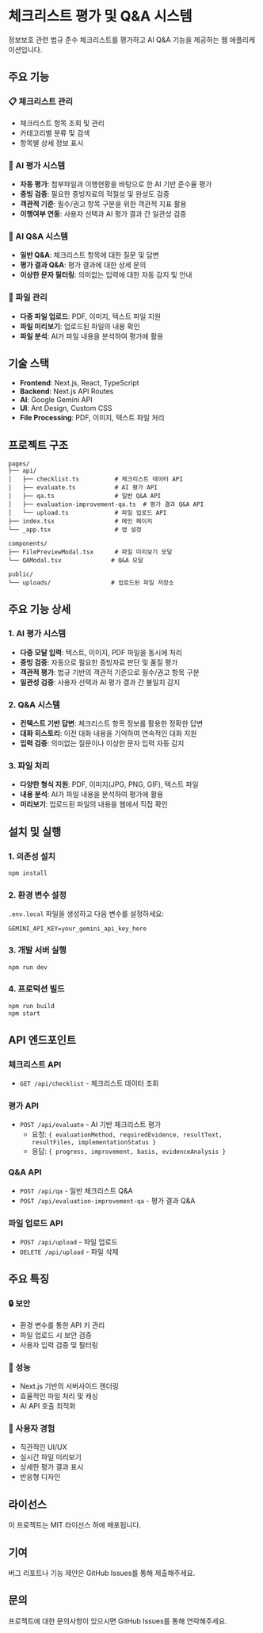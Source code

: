 # 체크리스트 평가 및 Q&A 시스템

정보보호 관련 법규 준수 체크리스트를 평가하고 AI Q&A 기능을 제공하는 웹 애플리케이션입니다.

## 주요 기능

### 📋 체크리스트 관리
- 체크리스트 항목 조회 및 관리
- 카테고리별 분류 및 검색
- 항목별 상세 정보 표시

### 🤖 AI 평가 시스템
- **자동 평가**: 첨부파일과 이행현황을 바탕으로 한 AI 기반 준수율 평가
- **증빙 검증**: 필요한 증빙자료의 적절성 및 완성도 검증
- **객관적 기준**: 필수/권고 항목 구분을 위한 객관적 지표 활용
- **이행여부 연동**: 사용자 선택과 AI 평가 결과 간 일관성 검증

### 💬 AI Q&A 시스템
- **일반 Q&A**: 체크리스트 항목에 대한 질문 및 답변
- **평가 결과 Q&A**: 평가 결과에 대한 상세 문의
- **이상한 문자 필터링**: 의미없는 입력에 대한 자동 감지 및 안내

### 📁 파일 관리
- **다중 파일 업로드**: PDF, 이미지, 텍스트 파일 지원
- **파일 미리보기**: 업로드된 파일의 내용 확인
- **파일 분석**: AI가 파일 내용을 분석하여 평가에 활용

## 기술 스택

- **Frontend**: Next.js, React, TypeScript
- **Backend**: Next.js API Routes
- **AI**: Google Gemini API
- **UI**: Ant Design, Custom CSS
- **File Processing**: PDF, 이미지, 텍스트 파일 처리

## 프로젝트 구조

```
pages/
├── api/
│   ├── checklist.ts          # 체크리스트 데이터 API
│   ├── evaluate.ts           # AI 평가 API
│   ├── qa.ts                 # 일반 Q&A API
│   ├── evaluation-improvement-qa.ts  # 평가 결과 Q&A API
│   └── upload.ts             # 파일 업로드 API
├── index.tsx                 # 메인 페이지
└── _app.tsx                  # 앱 설정

components/
├── FilePreviewModal.tsx      # 파일 미리보기 모달
└── QAModal.tsx              # Q&A 모달

public/
└── uploads/                 # 업로드된 파일 저장소
```

## 주요 기능 상세

### 1. AI 평가 시스템
- **다중 모달 입력**: 텍스트, 이미지, PDF 파일을 동시에 처리
- **증빙 검증**: 자동으로 필요한 증빙자료 판단 및 품질 평가
- **객관적 평가**: 법규 기반의 객관적 기준으로 필수/권고 항목 구분
- **일관성 검증**: 사용자 선택과 AI 평가 결과 간 불일치 감지

### 2. Q&A 시스템
- **컨텍스트 기반 답변**: 체크리스트 항목 정보를 활용한 정확한 답변
- **대화 히스토리**: 이전 대화 내용을 기억하여 연속적인 대화 지원
- **입력 검증**: 의미없는 질문이나 이상한 문자 입력 자동 감지

### 3. 파일 처리
- **다양한 형식 지원**: PDF, 이미지(JPG, PNG, GIF), 텍스트 파일
- **내용 분석**: AI가 파일 내용을 분석하여 평가에 활용
- **미리보기**: 업로드된 파일의 내용을 웹에서 직접 확인

## 설치 및 실행

### 1. 의존성 설치
```bash
npm install
```

### 2. 환경 변수 설정
`.env.local` 파일을 생성하고 다음 변수를 설정하세요:

```env
GEMINI_API_KEY=your_gemini_api_key_here
```

### 3. 개발 서버 실행
```bash
npm run dev
```

### 4. 프로덕션 빌드
```bash
npm run build
npm start
```

## API 엔드포인트

### 체크리스트 API
- `GET /api/checklist` - 체크리스트 데이터 조회

### 평가 API
- `POST /api/evaluate` - AI 기반 체크리스트 평가
  - 요청: `{ evaluationMethod, requiredEvidence, resultText, resultFiles, implementationStatus }`
  - 응답: `{ progress, improvement, basis, evidenceAnalysis }`

### Q&A API
- `POST /api/qa` - 일반 체크리스트 Q&A
- `POST /api/evaluation-improvement-qa` - 평가 결과 Q&A

### 파일 업로드 API
- `POST /api/upload` - 파일 업로드
- `DELETE /api/upload` - 파일 삭제

## 주요 특징

### 🔒 보안
- 환경 변수를 통한 API 키 관리
- 파일 업로드 시 보안 검증
- 사용자 입력 검증 및 필터링

### 🚀 성능
- Next.js 기반의 서버사이드 렌더링
- 효율적인 파일 처리 및 캐싱
- AI API 호출 최적화

### 🎨 사용자 경험
- 직관적인 UI/UX
- 실시간 파일 미리보기
- 상세한 평가 결과 표시
- 반응형 디자인

## 라이선스

이 프로젝트는 MIT 라이선스 하에 배포됩니다.

## 기여

버그 리포트나 기능 제안은 GitHub Issues를 통해 제출해주세요.

## 문의

프로젝트에 대한 문의사항이 있으시면 GitHub Issues를 통해 연락해주세요.


